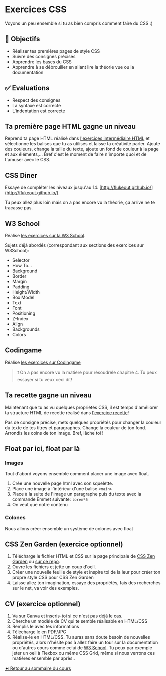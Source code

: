 # Exercices CSS

Voyons un peu ensemble si tu as bien compris comment faire du CSS :)

## :memo: Objectifs

- Réaliser tes premières pages de style CSS
- Suivre des consignes précises
- Apprendre les bases du CSS
- Apprendre à se débrouiller en allant lire la théorie vue ou la documentation

## :white_check_mark: Evaluations

- Respect des consignes
- La syntaxe est correcte
- L'indentation est correcte

## Ta première page HTML gagne un niveau

Reprend ta page HTML réalisé dans [l'exercices intermédiaire HTML](03-exercices-intermediaires-html.md) et sélectionne les balises que tu as utilisés et laisse ta créativité parler. Ajoute des couleurs, change la taille du texte, ajoute un fond de couleur à la page et aux éléments,... Bref c'est le moment de faire n'importe quoi et de t'amuser avec le CSS.

## CSS Diner

Essaye de compléter les niveaux jusqu'au 14.
[http://flukeout.github.io/](http://flukeout.github.io/)

Tu peux allez plus loin mais on a pas encore vu la théorie, ça arrive ne te tracasse pas.

## W3 School

Réalise [les exercices sur la W3 School](https://www.w3schools.com/css/exercise.asp).

Sujets déjà abordés (correspondant aux sections des exercices sur W3School):

- Selector
- How To...
- Background
- Border
- Margin
- Padding
- Height/Width
- Box Model
- Text
- Font
- Positioning
- Z-Index
- Align
- Backgrounds
- Colors

## Codingame

Réalise [les exercices sur Codingame](https://www.codingame.com/playgrounds/36092/exercices-css/introduction)

> ❗ On a pas encore vu la matière pour résoudrele chapitre 4. Tu peux essayer si tu veux ceci dit! 

## Ta recette gagne un niveau

Maintenant que tu as vu quelques propriétés CSS, il est temps d'améliorer ta structure HTML de recette réalisé dans [l'exercice recette](04-exercice-recette.md)!

Pas de consigne précise, mets quelques propriétés pour changer la couleur du texte de tes titres et paragraphes. Change la couleur de ton fond. Arrondis les coins de ton image. Bref, lâche toi !

## Float par ici, float par là

### Images

Tout d'abord voyons ensemble comment placer une image avec float.

1. Crée une nouvelle page html avec son squelette.
2. Place une image à l'intérieur d'une balise `<main>`
3. Place à la suite de l'image un paragraphe puis du texte avec la commande Emmet suivante: `lorem*5`
4. On veut que notre contenu

### Colones

Nous allons créer ensemble un système de colones avec float

## CSS Zen Garden (exercice optionnel)

1. Télécharge le fichier HTML et CSS sur la page principale de [CSS Zen Garden](http://www.csszengarden.com/) ou [sur ce repo](https://github.com/sirius-school/WebDev2024/tree/main/2_HTML-CSS/1-html-css-initiation/assets/css-zen-garden).
2. Ouvre les fichiers et jette un coup d'oeil.
3. Créer une nouvelle feuille de style et inspire toi de la leur pour créer ton propre style CSS pour CSS Zen Garden
4. Laisse allez ton imagination, essaye des propriétés, fais des recherches sur le net, va voir des exemples.

## CV (exercice optionnel)

1. Va sur [Canva](http://www.canva.com) et inscris-toi si ce n'est pas déjà le cas.
2. Cherche un modèle de CV qui te semble réalisable en HTML/CSS
3. Remplis le avec tes informations
4. Télécharge le en PDF/JPG
5. Réalise-le en HTML/CSS. Tu auras sans doute besoin de nouvelles propriétés, alors n'hésite pas à allez faire un tour sur la documentation ou d'autres cours comme celui de [W3 School](https://www.w3schools.com/css/default.asp). Tu peux par exemple jeter un oeil à Flexbox ou même CSS Grid, même si nous verrons ces matières ensemble par après..

[:rewind: Retour au sommaire du cours](./README.md#table-des-matières)
